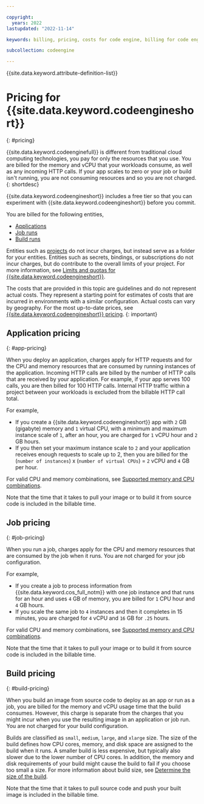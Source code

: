 ```yaml
---

copyright:
  years: 2022
lastupdated: "2022-11-14"

keywords: billing, pricing, costs for code engine, billing for code engine, job pricing, app pricing, build pricing

subcollection: codeengine

---
```


{{site.data.keyword.attribute-definition-list}}

# Pricing for {{site.data.keyword.codeengineshort}}
{: #pricing}

{{site.data.keyword.codeenginefull}} is different from traditional cloud computing technologies, you pay for only the resources that you use. You are billed for the memory and vCPU that your workloads consume, as well as any incoming HTTP calls. If your app scales to zero or your job or build isn't running, you are not consuming resources and so you are not charged.
{: shortdesc}

{{site.data.keyword.codeengineshort}} includes a free tier so that you can experiment with {{site.data.keyword.codeengineshort}} before you commit.

You are billed for the following entities,

- [Applications](#app-pricing)
- [Job runs](#job-pricing)
- [Build runs](#build-pricing)

Entities such as [projects](/docs/codeengine?topic=codeengine-manage-project) do not incur charges, but instead serve as a folder for your entities. Entities such as secrets, bindings, or subscriptions do not incur charges, but do contribute to the overall limits of your project. For more information, see [Limits and quotas for {{site.data.keyword.codeengineshort}}](/docs/codeengine?topic=codeengine-limits).

The costs that are provided in this topic are guidelines and do not represent actual costs. They represent a starting point for estimates of costs that are incurred in environments with a similar configuration. Actual costs can vary by geography. For the most up-to-date prices, see [{{site.data.keyword.codeengineshort}} pricing](https://www.ibm.com/cloud/code-engine/pricing). 
{: important}

## Application pricing
{: #app-pricing}

When you deploy an application, charges apply for HTTP requests and for the CPU and memory resources that are consumed by running instances of the application. Incoming HTTP calls are billed by the number of HTTP calls that are received by your application. For example, if your app serves 100 calls, you are then billed for 100 HTTP calls. Internal HTTP traffic within a project between your workloads is excluded from the billable HTTP call total.

For example, 

- If you create a {{site.data.keyword.codeengineshort}} app with `2` GB (gigabyte) memory and `1` virtual CPU, with a minimum and maximum instance scale of `1`, after an hour, you are charged for `1` vCPU hour and `2` GB hours. 
- If you then set your maximum instance scale to `2` and your application receives enough requests to scale up to 2, then you are billed for the (`number of instances`) x (`number of virtual CPUs`) = `2` vCPU and `4` GB per hour.

For valid CPU and memory combinations, see [Supported memory and CPU combinations](/docs/codeengine?topic=codeengine-mem-cpu-combo).

Note that the time that it takes to pull your image or to build it from source code is included in the billable time.

## Job pricing
{: #job-pricing}

When you run a job, charges apply for the CPU and memory resources that are consumed by the job when it runs. You are not charged for your job configuration.

For example, 

- If you create a job to process information from {{site.data.keyword.cos_full_notm}} with one job instance and that runs for an hour and uses `4` GB of memory, you are billed for `1` CPU hour and `4` GB hours.
- If you scale the same job to `4` instances and then it completes in 15 minutes, you are charged for `4` vCPU and `16` GB for `.25` hours.

For valid CPU and memory combinations, see [Supported memory and CPU combinations](/docs/codeengine?topic=codeengine-mem-cpu-combo).

Note that the time that it takes to pull your image or to build it from source code is included in the billable time.

## Build pricing
{: #build-pricing}

When you build an image from source code to deploy as an app or run as a job, you are billed for the memory and vCPU usage time that the build consumes. However, this charge is separate from the charges that you might incur when you use the resulting image in an application or job run. You are not charged for your build configuration.

Builds are classified as `small`, `medium`, `large`, and `xlarge` size. The size of the build defines how CPU cores, memory, and disk space are assigned to the build when it runs. A smaller build is less expensive, but typically also slower due to the lower number of CPU cores. In addition, the memory and disk requirements of your build might cause the build to fail if you choose too small a size. For more information about build size, see [Determine the size of the build](/docs/codeengine?topic=codeengine-plan-build#build-size).

Note that the time that it takes to pull source code and push your built image is included in the billable time.



